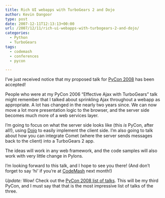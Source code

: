 ```yaml
---
title: Rich UI webapps with TurboGears 2 and Dojo
author: Kevin Dangoor
type: post
date: 2007-12-11T12:13:13+00:00
url: /2007/12/11/rich-ui-webapps-with-turbogears-2-and-dojo/
categories:
  - Python
  - TurboGears
tags:
  - codemash
  - conferences
  - pycon

---
```

I&#8217;ve just received notice that my proposed talk for [PyCon 2008][1] has been accepted!

People who were at my PyCon 2006 &#8220;Effective Ajax with TurboGears&#8221; talk might remember that I talked about sprinkling Ajax throughout a webapp as appropriate. A lot has changed in the nearly two years since. We can now move a lot more presentation logic to the browser, and the server side becomes much more of a web services layer.

I&#8217;m going to focus on what the server side looks like (this _is_ PyCon, after all!), using [Dojo][2] to easily implement the client side. I&#8217;m also going to talk about how you can integrate Comet (where the server sends messages back to the client) into a TurboGears 2 app.

The ideas will work in any web framework, and the code samples will also work with very little change in Pylons.

I&#8217;m looking forward to this talk, and I hope to see you there! (And don&#8217;t forget to say &#8216;hi&#8217; if you&#8217;re at [CodeMash][3] next month!)

_Update:_ Wow! Check out the [PyCon 2008 list of talks][4]. This will be my third PyCon, and I must say that that is the most impressive list of talks of the three.

 [1]: http://us.pycon.org/2008/about/
 [2]: http://dojotoolkit.org
 [3]: http://codemash.org
 [4]: http://us.pycon.org/2008/conference/talks/
